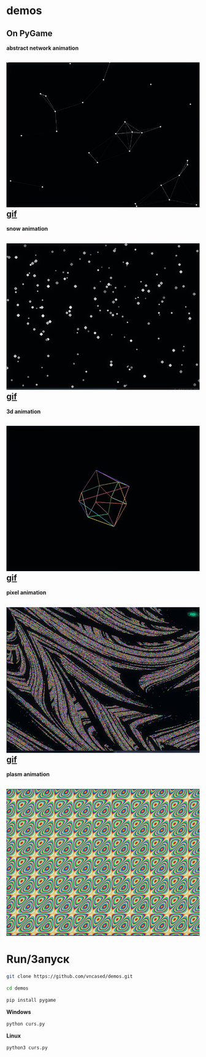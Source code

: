 # demos
On PyGame
---


**abstract network animation**

![lns](demos/.img/1.png)
[gif](https://github.com/vncased/demos/blob/main/demos/.img/ga.gif)
---
**snow animation**

![snw](demos/.img/2.png)
[gif](https://github.com/vncased/demos/blob/main/demos/.img/snw.gif)
---

**3d animation**

![bll](demos/.img/3.png)
[gif](https://github.com/vncased/demos/blob/main/demos/.img/tdg.gif)
---
**pixel animation**

![pyl](demos/.img/4.png)
[gif](https://github.com/vncased/demos/blob/main/demos/.img/pyl.gif)
---
**plasm animation**

![pyl](demos/.img/5.png)
---
# Run/Запуск
```bash
git clone https://github.com/vncased/demos.git
```
```bash
cd demos
```
```bash
pip install pygame
```
**Windows**
```bash
python curs.py
```
**Linux**
```bash
python3 curs.py
```
